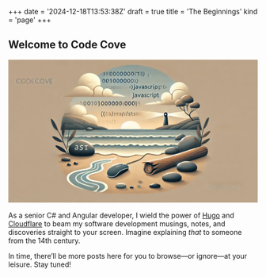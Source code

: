 +++
date = '2024-12-18T13:53:38Z'
draft = true
title = 'The Beginnings'
kind = 'page'
+++
## Welcome to Code Cove

![Code Cove](codecove.webp)

As a senior C# and Angular developer, I wield the power of [Hugo](https://gohugo.io) and [Cloudflare](https://cloudflare.com) to beam my software development musings, notes, and discoveries straight to your screen. Imagine explaining *that* to someone from the 14th century.

In time, there’ll be more posts here for you to browse—or ignore—at your leisure. Stay tuned!
